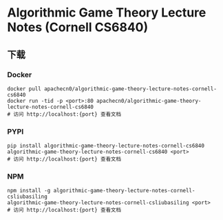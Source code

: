 # Algorithmic Game Theory Lecture Notes (Cornell CS6840)

## 下载

### Docker

```
docker pull apachecn0/algorithmic-game-theory-lecture-notes-cornell-cs6840
docker run -tid -p <port>:80 apachecn0/algorithmic-game-theory-lecture-notes-cornell-cs6840
# 访问 http://localhost:{port} 查看文档
```

### PYPI

```
pip install algorithmic-game-theory-lecture-notes-cornell-cs6840
algorithmic-game-theory-lecture-notes-cornell-cs6840 <port>
# 访问 http://localhost:{port} 查看文档
```

### NPM

```
npm install -g algorithmic-game-theory-lecture-notes-cornell-csliubasiling
algorithmic-game-theory-lecture-notes-cornell-csliubasiling <port>
# 访问 http://localhost:{port} 查看文档
```